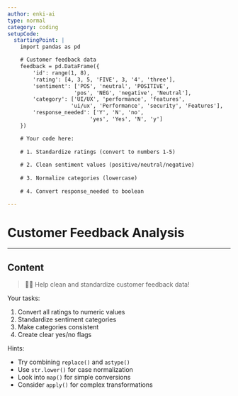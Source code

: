 ```yaml
---
author: enki-ai
type: normal
category: coding
setupCode:
  startingPoint: |
    import pandas as pd

    # Customer feedback data
    feedback = pd.DataFrame({
        'id': range(1, 8),
        'rating': [4, 3, 5, 'FIVE', 3, '4', 'three'],
        'sentiment': ['POS', 'neutral', 'POSITIVE', 
                     'pos', 'NEG', 'negative', 'Neutral'],
        'category': ['UI/UX', 'performance', 'features',
                    'ui/ux', 'Performance', 'security', 'Features'],
        'response_needed': ['Y', 'N', 'no', 
                          'yes', 'Yes', 'N', 'y']
    })

    # Your code here:
    
    # 1. Standardize ratings (convert to numbers 1-5)
    
    # 2. Clean sentiment values (positive/neutral/negative)
    
    # 3. Normalize categories (lowercase)
    
    # 4. Convert response_needed to boolean

---
```


# Customer Feedback Analysis

---

## Content

> 👩‍💻 Help clean and standardize customer feedback data!

Your tasks:
1. Convert all ratings to numeric values
2. Standardize sentiment categories
3. Make categories consistent
4. Create clear yes/no flags

Hints:
- Try combining `replace()` and `astype()`
- Use `str.lower()` for case normalization
- Look into `map()` for simple conversions
- Consider `apply()` for complex transformations 